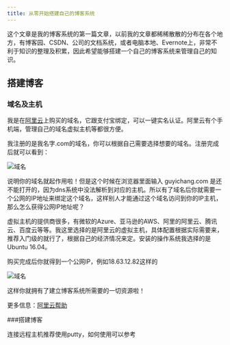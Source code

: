 ```yaml
---
title: 从零开始搭建自己的博客系统
---
```


这个文章是我的博客系统的第一篇文章，以前我的文章都稀稀散散的分布在各个地方，有博客园、CSDN、公司的文档系统，或者电脑本地、Evernote上，非常不利于知识的整理及积累，因此希望能够搭建一个自己的博客系统来管理自己的知识。

## 搭建博客

### 域名及主机

我是在[阿里云](https://www.aliyun.com)上购买的域名，它跟支付宝绑定，可以一键实名认证。阿里云有个手机端，管理自己的域名虚拟主机等都很方便。

我注册的是我名字.com的域名，你可以根据自己需要选择想要的域名。注册完成后就可以看到：

![域名](/images/buy.png)

说明你的域名就起作用啦！但是这个时候在浏览器里面输入 guyichang.com 是还不能打开的，因为dns系统中没法解析到对应的主机。所以有了域名后你就需要一个公网的IP地址来绑定这个域名，这样别人才能通过这个域名访问到你的IP主机，那么怎么获得公网IP地址呢？

虚拟主机的提供商很多，有微软的Azure、亚马逊的AWS、阿里的阿里云、腾讯云、百度云等等。我这里选择的是阿里云的虚拟主机，具体配置根据实际需要来，推荐入门级的就行了，根据自己的经济情况来定。安装的操作系统我选择的是Ubuntu 16.04。

购买完成后你就得到一个公网IP，例如18.63.12.82这样的

![域名](/images/ip.png)

这样你就拥有了建立博客系统所需要的一切资源啦！

更多信息：[阿里云帮助](https://help.aliyun.com/)

###搭建博客

连接远程主机推荐使用putty，如何使用可以参考

